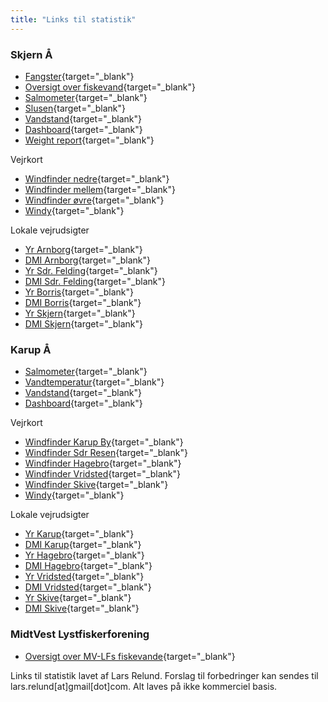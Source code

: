 ```yaml
---
title: "Links til statistik"
---
```


<style>
#header {
    display: none;
}
</style>

### Skjern Å

  * [Fangster](skjern/skjern-catch.html){target="_blank"}
  * [Oversigt over fiskevand](skjern/skjern-kort.html){target="_blank"}
  * [Salmometer](skjern/skjern-salmometer.html){target="_blank"}
  * [Slusen](skjern/skjern-lock-flow.html){target="_blank"}
  * [Vandstand](skjern/skjern-waterlevel.html){target="_blank"}
  * [Dashboard](https://relund.shinyapps.io/skjern){target="_blank"}
  * [Weight report](skjern/skjern-weight.html){target="_blank"}
  
Vejrkort

* [Windfinder nedre](https://www.windfinder.com/#13/55.9251/8.4928/sfc){target="_blank"}
* [Windfinder mellem](https://www.windfinder.com/#13/55.9376/8.6507/sfc){target="_blank"}
* [Windfinder øvre](https://www.windfinder.com/#13/55.9652/8.8720/sfc){target="_blank"}
* [Windy](https://www.windy.com/55.959/8.645?55.925,8.545,13){target="_blank"}

Lokale vejrudsigter

* [Yr Arnborg](https://www.yr.no/nb/v%C3%A6rvarsel/daglig-tabell/2-2624623/Danmark/Region%20Midtjylland/Herning/Arnborg){target="_blank"}
* [DMI Arnborg](https://www.dmi.dk/lokation/show/DK/2624622/Arnborg/){target="_blank"}
* [Yr Sdr. Felding](https://www.yr.no/nb/v%C3%A6rvarsel/graf/2-11711557/Danmark/Region%20Midtjylland/Sonder%20Felding){target="_blank"}
* [DMI Sdr. Felding](https://www.dmi.dk/lokation/show/DK/2613064/S%C3%B8nder_Felding/){target="_blank"}
* [Yr Borris](https://www.yr.no/nb/v%C3%A6rvarsel/graf/2-2623640/Danmark/Region%20Midtjylland/Ringk%C3%B8bing-Skjern/Borris){target="_blank"}
* [DMI Borris](https://www.dmi.dk/lokation/show/DK/2623640/Borris/){target="_blank"}
* [Yr Skjern](https://www.yr.no/nb/v%C3%A6rvarsel/graf/2-2613715/Danmark/Region%20Midtjylland/Ringk%C3%B8bing-Skjern/Skjern){target="_blank"}
* [DMI Skjern](https://www.dmi.dk/lokation/show/DK/2613715/Skjern/){target="_blank"}
  
  
  
### Karup Å

  * [Salmometer](karup/karup-salmometer.html){target="_blank"}
  * [Vandtemperatur](karup/karup-waterlevel.html){target="_blank"}
  * [Vandstand](karup/karup-watertemp.html){target="_blank"}
  * [Dashboard](https://relund.shinyapps.io/karup){target="_blank"}

Vejrkort

* [Windfinder Karup By](https://www.windfinder.com/#13/56.3118/9.0879/sfc){target="_blank"}
* [Windfinder Sdr Resen](https://www.windfinder.com/#13/56.3794/9.0879/sfc){target="_blank"}
* [Windfinder Hagebro](https://www.windfinder.com/#13/56.4069/9.0084/sfc){target="_blank"}
* [Windfinder Vridsted](https://www.windfinder.com/#13/56.4422/9.0065/sfc){target="_blank"}
* [Windfinder Skive](https://www.windfinder.com/#13/56.5060/8.9910/sfc){target="_blank"}
* [Windy](https://www.windy.com/56.408/9.011?56.397,9.011,13){target="_blank"}

Lokale vejrudsigter

* [Yr Karup](https://www.yr.no/nb/v%C3%A6rvarsel/graf/2-2619068/Danmark/Region%20Midtjylland/Viborg/Karup){target="_blank"}
* [DMI Karup](https://www.dmi.dk/lokation/show/DK/2619068/Karup/){target="_blank"}
* [Yr Hagebro](https://www.yr.no/nb/v%C3%A6rvarsel/graf/2-2620960/Danmark/Region%20Midtjylland/Herning/Haderup){target="_blank"}
* [DMI Hagebro](https://www.dmi.dk/lokation/show/DK/2620960/Haderup/){target="_blank"}
* [Yr Vridsted](https://www.yr.no/nb/v%C3%A6rvarsel/graf/2-2609962/Danmark/Region%20Midtjylland/Viborg/Vridsted){target="_blank"}
* [DMI Vridsted](https://www.dmi.dk/lokation/show/DK/2609962/Vridsted/){target="_blank"}
* [Yr Skive](https://www.yr.no/nb/v%C3%A6rvarsel/graf/2-2613731/Danmark/Region%20Midtjylland/Skive/Skive){target="_blank"}
* [DMI Skive](https://www.dmi.dk/lokation/show/DK/2613731/Skive/){target="_blank"}


### MidtVest Lystfiskerforening

  * [Oversigt over MV-LFs fiskevande](mv-lf/mv-lf-kort.html){target="_blank"}

Links til statistik lavet af Lars Relund. Forslag til forbedringer kan sendes til lars.relund[at]gmail[dot]com. Alt laves på ikke kommerciel basis. 








  